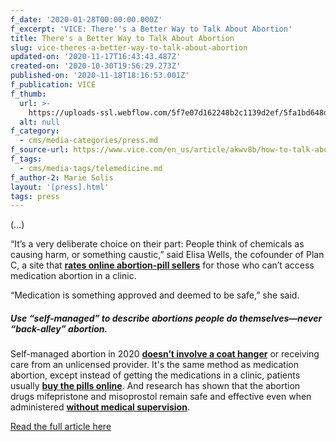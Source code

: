 ```yaml
---
f_date: '2020-01-28T00:00:00.000Z'
f_excerpt: 'VICE: There''s a Better Way to Talk About Abortion'
title: There's a Better Way to Talk About Abortion
slug: vice-theres-a-better-way-to-talk-about-abortion
updated-on: '2020-11-17T16:43:43.487Z'
created-on: '2020-10-30T19:56:29.273Z'
published-on: '2020-11-18T18:16:53.001Z'
f_publication: VICE
f_thumb:
  url: >-
    https://uploads-ssl.webflow.com/5f7e07d162248b2c1139d2ef/5fa1bd648d5dea49374df52c_Screen%20Shot%202020-11-03%20at%201.28.12%20PM.png
  alt: null
f_category:
  - cms/media-categories/press.md
f_source-url: https://www.vice.com/en_us/article/akwv8b/how-to-talk-about-abortion
f_tags:
  - cms/media-tags/telemedicine.md
f_author-2: Marie Solis
layout: '[press].html'
tags: press
---
```


(…)

“It’s a very deliberate choice on their part: People think of chemicals as causing harm, or something caustic,” said Elisa Wells, the cofounder of Plan C, a site that [**rates online abortion-pill sellers**](https://plancpills.org/reportcard) for those who can’t access medication abortion in a clinic.

“Medication is something approved and deemed to be safe,” she said.

##### **Use “self-managed” to describe abortions people do themselves—never “back-alley” abortion.**

Self-managed abortion in 2020 [**doesn’t involve a coat hanger**](https://www.vox.com/the-highlight/2019/7/1/18638649/abortion-pill-internet-misoprostol-mifepristone) or receiving care from an unlicensed provider. It's the same method as medication abortion, except instead of getting the medications in a clinic, patients usually [**buy the pills online**](https://www.vice.com/en_us/article/a3xbxz/is-it-safe-to-buy-abortion-pills-online-self-managed-abortion). And research has shown that the abortion drugs mifepristone and misoprostol remain safe and effective even when administered [**without medical supervision**](https://obgyn.onlinelibrary.wiley.com/doi/10.1111/jog.13716). 

[Read the full article here](https://www.vice.com/en_us/article/akwv8b/how-to-talk-about-abortion)
